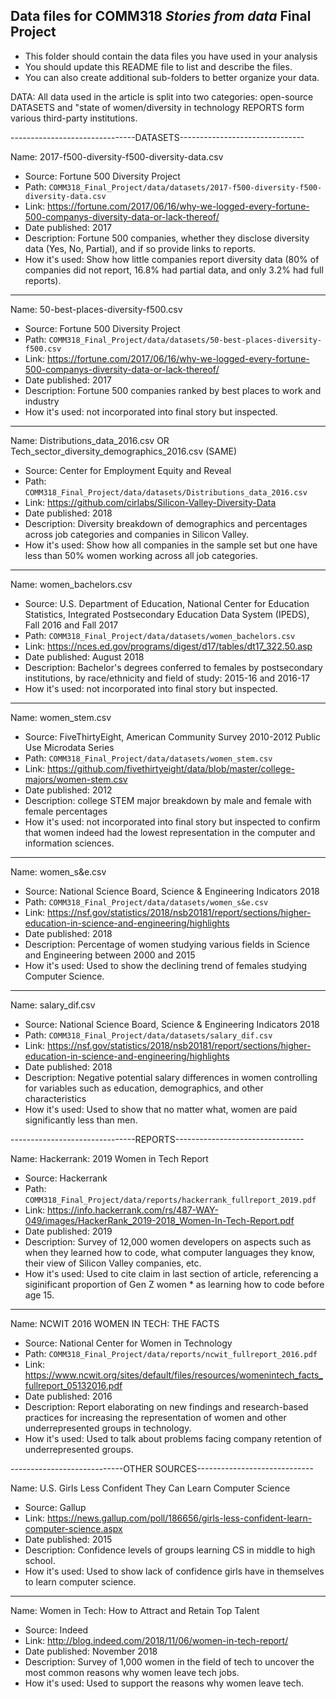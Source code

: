## Data files for COMM318 _Stories from data_ Final Project

* This folder should contain the data files you have used in your analysis
* You should update this README file to list and describe the files.
* You can also create additional sub-folders to better organize your data.

DATA: All data used in the article is split into two categories: open-source DATASETS and "state of women/diversity in technology REPORTS form various third-party institutions. 

-------------------------------DATASETS-------------------------------

Name: 2017-f500-diversity-f500-diversity-data.csv
* Source: Fortune 500 Diversity Project
* Path: `COMM318_Final_Project/data/datasets/2017-f500-diversity-f500-diversity-data.csv`
* Link: https://fortune.com/2017/06/16/why-we-logged-every-fortune-500-companys-diversity-data-or-lack-thereof/
* Date published: 2017
* Description: Fortune 500 companies, whether they disclose diversity data (Yes, No, Partial), and if so provide links to reports.
* How it's used: Show how little companies report diversity data (80% of companies did not report, 16.8% had partial data, and only 3.2% had full reports).

---

Name: 50-best-places-diversity-f500.csv
* Source: Fortune 500 Diversity Project
* Path: `COMM318_Final_Project/data/datasets/50-best-places-diversity-f500.csv`
* Link: https://fortune.com/2017/06/16/why-we-logged-every-fortune-500-companys-diversity-data-or-lack-thereof/
* Date published: 2017
* Description: Fortune 500 companies ranked by best places to work and industry
* How it's used: not incorporated into final story but inspected.

---

Name: Distributions_data_2016.csv OR Tech_sector_diversity_demographics_2016.csv (SAME)
* Source: Center for Employment Equity and Reveal
* Path: `COMM318_Final_Project/data/datasets/Distributions_data_2016.csv`
* Link: https://github.com/cirlabs/Silicon-Valley-Diversity-Data
* Date published: 2018
* Description: Diversity breakdown of demographics and percentages across job categories and companies in Silicon Valley.
* How it's used: Show how all companies in the sample set but one have less than 50% women working across all job categories. 

---

Name: women_bachelors.csv
* Source: U.S. Department of Education, National Center for Education Statistics, Integrated Postsecondary Education Data System (IPEDS), Fall 2016 and Fall 2017
* Path: `COMM318_Final_Project/data/datasets/women_bachelors.csv`
* Link: https://nces.ed.gov/programs/digest/d17/tables/dt17_322.50.asp
* Date published: August 2018
* Description: Bachelor's degrees conferred to females by postsecondary institutions, by race/ethnicity and field of study: 2015-16 and 2016-17
* How it's used: not incorporated into final story but inspected.

---

Name: women_stem.csv
* Source: FiveThirtyEight, American Community Survey 2010-2012 Public Use Microdata Series
* Path: `COMM318_Final_Project/data/datasets/women_stem.csv`
* Link: https://github.com/fivethirtyeight/data/blob/master/college-majors/women-stem.csv
* Date published: 2012
* Description: college STEM major breakdown by male and female with female percentages
* How it's used: not incorporated into final story but inspected to confirm that women indeed had the lowest representation in the computer and information sciences.

---

Name: women_s&e.csv
* Source: National Science Board, Science & Engineering Indicators 2018
* Path: `COMM318_Final_Project/data/datasets/women_s&e.csv`
* Link: https://nsf.gov/statistics/2018/nsb20181/report/sections/higher-education-in-science-and-engineering/highlights
* Date published: 2018
* Description: Percentage of women studying various fields in Science and Engineering between 2000 and 2015
* How it's used: Used to show the declining trend of females studying Computer Science.

---

Name: salary_dif.csv
* Source: National Science Board, Science & Engineering Indicators 2018
* Path: `COMM318_Final_Project/data/datasets/salary_dif.csv`
* Link: https://nsf.gov/statistics/2018/nsb20181/report/sections/higher-education-in-science-and-engineering/highlights
* Date published: 2018
* Description: Negative potential salary differences in women controlling for variables such as education, demographics, and other characteristics
* How it's used: Used to show that no matter what, women are paid significantly less than men.


-------------------------------REPORTS--------------------------------

Name: Hackerrank: 2019 Women in Tech Report
* Source: Hackerrank
* Path: `COMM318_Final_Project/data/reports/hackerrank_fullreport_2019.pdf`
* Link: https://info.hackerrank.com/rs/487-WAY-049/images/HackerRank_2019-2018_Women-In-Tech-Report.pdf
* Date published: 2019
* Description: Survey of 12,000 women developers on aspects such as when they learned how to code, what computer languages they know, their view of Silicon Valley companies, etc.
* How it's used: Used to cite claim in last section of article, referencing a siginificant proportion of Gen Z women * as learning how to code before age 15.

---

Name: NCWIT 2016 WOMEN IN TECH: THE FACTS
* Source: National Center for Women in Technology
* Path: `COMM318_Final_Project/data/reports/ncwit_fullreport_2016.pdf`
* Link: https://www.ncwit.org/sites/default/files/resources/womenintech_facts_fullreport_05132016.pdf
* Date published: 2016
* Description: Report elaborating on new findings and research-based practices for increasing the representation of women and other underrepresented groups in technology.
* How it's used: Used to talk about problems facing company retention of underrepresented groups.

----------------------------OTHER SOURCES-----------------------------

Name: U.S. Girls Less Confident They Can Learn Computer Science
* Source: Gallup
* Link: https://news.gallup.com/poll/186656/girls-less-confident-learn-computer-science.aspx
* Date published: 2015
* Description: Confidence levels of groups learning CS in middle to high school.
* How it's used: Used to show lack of confidence girls have in themselves to learn computer science. 

---

Name: Women in Tech: How to Attract and Retain Top Talent
* Source: Indeed
* Link: http://blog.indeed.com/2018/11/06/women-in-tech-report/
* Date published: November 2018
* Description: Survey of 1,000 women in the field of tech to uncover the most common reasons why women leave tech jobs.
* How it's used: Used to support the reasons why women leave tech.
